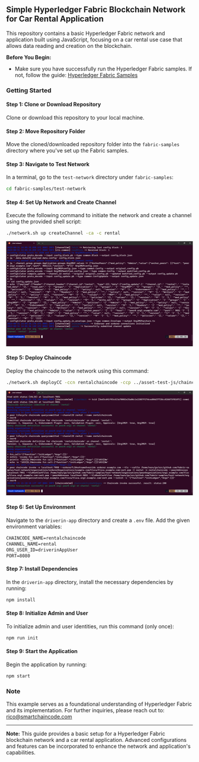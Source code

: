 ## Simple Hyperledger Fabric Blockchain Network for Car Rental Application

This repository contains a basic Hyperledger Fabric network and application built using JavaScript, focusing on a car rental use case that allows data reading and creation on the blockchain.

**Before You Begin:**
- Make sure you have successfully run the Hyperledger Fabric samples. If not, follow the guide: [Hyperledger Fabric Samples](https://github.com/hyperledger/fabric-samples/)

### Getting Started

#### Step 1: Clone or Download Repository
Clone or download this repository to your local machine.

#### Step 2: Move Repository Folder
Move the cloned/downloaded repository folder into the `fabric-samples` directory where you've set up the Fabric samples.

#### Step 3: Navigate to Test Network
In a terminal, go to the `test-network` directory under `fabric-samples`:

```sh
cd fabric-samples/test-network
```

#### Step 4: Set Up Network and Create Channel
Execute the following command to initiate the network and create a channel using the provided shell script:

```sh
./network.sh up createChannel -ca -c rental
```

![success example](images/create-channel.png)

#### Step 5: Deploy Chaincode
Deploy the chaincode to the network using this command:

```sh
./network.sh deployCC -ccn rentalchaincode -ccp ../asset-test-js/chaincode-js/ -ccv 1 -ccl javascript -cci initLedger -c rental
```

![success example](images/deploy-chaincode.png)

#### Step 6: Set Up Environment
Navigate to the `driverin-app` directory and create a `.env` file. Add the given environment variables:

```plaintext
CHAINCODE_NAME=rentalchaincode
CHANNEL_NAME=rental
ORG_USER_ID=driverinAppUser
PORT=8080
```

#### Step 7: Install Dependencies
In the `driverin-app` directory, install the necessary dependencies by running:

```sh
npm install
```

#### Step 8: Initialize Admin and User
To initialize admin and user identities, run this command (only once):

```sh
npm run init
```

#### Step 9: Start the Application
Begin the application by running:

```sh
npm start
```

### Note
This example serves as a foundational understanding of Hyperledger Fabric and its implementation. For further inquiries, please reach out to: rico@smartchaincode.com

---

**Note:** This guide provides a basic setup for a Hyperledger Fabric blockchain network and a car rental application. Advanced configurations and features can be incorporated to enhance the network and application's capabilities.